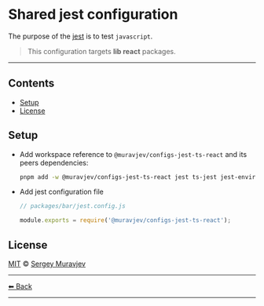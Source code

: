 # Shared jest configuration

The purpose of the [jest](https://jestjs.io/) is to test `javascript`.

> This configuration targets **lib react** packages.

---

## Contents

- [Setup](#setup)
- [License](#license)

## Setup

- Add workspace reference to `@muravjev/configs-jest-ts-react` and its peers dependencies:

  ```sh
  pnpm add -w @muravjev/configs-jest-ts-react jest ts-jest jest-environment-jsdom @testing-library/react
  ```

- Add jest configuration file

  ```js
  // packages/bar/jest.config.js

  module.exports = require('@muravjev/configs-jest-ts-react');
  ```

## License

[MIT](LICENSE) © [Sergey Muravjev](https://github.com/muravjev)

---

[⬅ Back](../../README.md)

---
